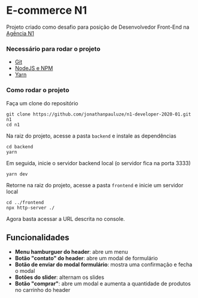 # E-commerce N1 #
Projeto criado como desafio para posição de Desenvolvedor Front-End na [Agência N1](https://agencian1.com.br)

### Necessário para rodar o projeto ###
- [Git](https://git-scm.com/)
- [NodeJS e NPM](https://nodejs.org/en/)
- [Yarn](https://yarnpkg.com/)

### Como rodar o projeto ###
Faça um clone do repositório
```
git clone https://github.com/jonathanpauluze/n1-developer-2020-01.git n1
cd n1
```

Na raiz do projeto, acesse a pasta `backend` e instale as dependências
```
cd backend
yarn
```

Em seguida, inicie o servidor backend local (o servidor fica na porta 3333)
```
yarn dev
```

Retorne na raiz do projeto, acesse a pasta `frontend` e inicie um servidor local
```
cd ../frontend
npx http-server ./
```

Agora basta acessar a URL descrita no console.


## Funcionalidades ##
- **Menu hamburguer do header**: abre um menu
- **Botão "contato" do header**: abre um modal de formulário
- **Botão de enviar do modal formulário**: mostra uma confirmação e fecha o modal
- **Botões do slider**: alternam os slides
- **Botão "comprar"**: abre um modal e aumenta a quantidade de produtos no carrinho do header



